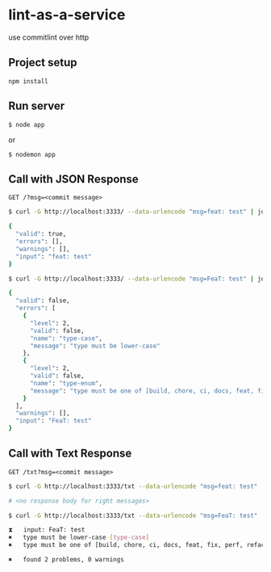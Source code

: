 # lint-as-a-service

use commitlint over http


## Project setup
`npm install`

## Run server
`$ node app`

or

`$ nodemon app`

## Call with JSON Response

`GET /?msg=<commit message>`

```bash
$ curl -G http://localhost:3333/ --data-urlencode "msg=feat: test" | jq

{
  "valid": true,
  "errors": [],
  "warnings": [],
  "input": "feat: test"
}
```


```bash
$ curl -G http://localhost:3333/ --data-urlencode "msg=FeaT: test" | jq

{
  "valid": false,
  "errors": [
    {
      "level": 2,
      "valid": false,
      "name": "type-case",
      "message": "type must be lower-case"
    },
    {
      "level": 2,
      "valid": false,
      "name": "type-enum",
      "message": "type must be one of [build, chore, ci, docs, feat, fix, perf, refactor, revert, style, test]"
    }
  ],
  "warnings": [],
  "input": "FeaT: test"
}
```

## Call with Text Response

`GET /txt?msg=<commit message>`

```bash
$ curl -G http://localhost:3333/txt --data-urlencode "msg=feat: test"

# <no response body for right messages>

```

```bash
$ curl -G http://localhost:3333/txt --data-urlencode "msg=FeaT: test"

⧗   input: FeaT: test
✖   type must be lower-case [type-case]
✖   type must be one of [build, chore, ci, docs, feat, fix, perf, refactor, revert, style, test] [type-enum]

✖   found 2 problems, 0 warnings

```